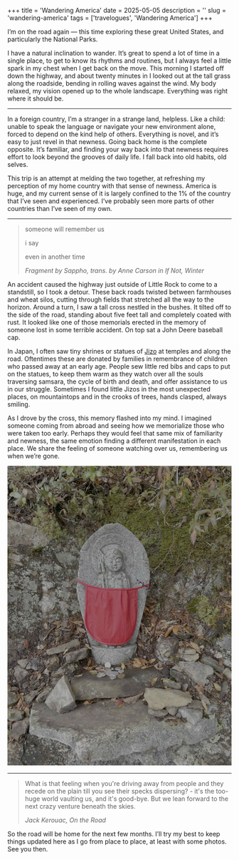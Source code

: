 +++
title = 'Wandering America'
date = 2025-05-05
description = ''
slug = 'wandering-america'
tags = ['travelogues', 'Wandering America']
+++

I’m on the road again — this time exploring these great United States, and particularly the National Parks.

I have a natural inclination to wander. It’s great to spend a lot of time in a single place, to get to know its rhythms and routines, but I always feel a little spark in my chest when I get back on the move. This morning I started off down the highway, and about twenty minutes in I looked out at the tall grass along the roadside, bending in rolling waves against the wind. My body relaxed, my vision opened up to the whole landscape. Everything was right where it should be.

---

In a foreign country, I’m a stranger in a strange land, helpless. Like a child: unable to speak the language or navigate your new environment alone, forced to depend on the kind help of others. Everything is novel, and it’s easy to just revel in that newness. Going back home is the complete opposite. It’s familiar, and finding your way back into that newness requires effort to look beyond the grooves of daily life. I fall back into old habits, old selves.

This trip is an attempt at melding the two together, at refreshing my perception of my home country with that sense of newness. America is huge, and my current sense of it is largely confined to the 1% of the country that I’ve seen and experienced. I’ve probably seen more parts of other countries than I’ve seen of my own.

---

> someone will remember us
>
> i say
>
> even in another time
>
> <cite>Fragment by Sappho, trans. by Anne Carson in _If Not, Winter_</cite>

An accident caused the highway just outside of Little Rock to come to a standstill, so I took a detour. These back roads twisted between farmhouses and wheat silos, cutting through fields that stretched all the way to the horizon. Around a turn, I saw a tall cross nestled in the bushes. It tilted off to the side of the road, standing about five feet tall and completely coated with rust. It looked like one of those memorials erected in the memory of someone lost in some terrible accident. On top sat a John Deere baseball cap.

In Japan, I often saw tiny shrines or statues of [Jizo](https://en.wikipedia.org/wiki/K%E1%B9%A3itigarbha) at temples and along the road. Oftentimes these are donated by families in remembrance of children who passed away at an early age. People sew little red bibs and caps to put on the statues, to keep them warm as they watch over all the souls traversing samsara, the cycle of birth and death, and offer assistance to us in our struggle. Sometimes I found little Jizos in the most unexpected places, on mountaintops and in the crooks of trees, hands clasped, always smiling.

As I drove by the cross, this memory flashed into my mind. I imagined someone coming from abroad and seeing how we memorialize those who were taken too early. Perhaps they would feel that same mix of familiarity and newness, the same emotion finding a different manifestation in each place. We share the feeling of someone watching over us, remembering us when we’re gone.

![A Jizo statue with a red bib tied across the front.](JizoBoddhisatva.jpg)

---

> What is that feeling when you're driving away from people and they recede on the plain till you see their specks dispersing? - it's the too-huge world vaulting us, and it's good-bye. But we lean forward to the next crazy venture beneath the skies.
>
> <cite>Jack Kerouac, _On the Road_</cite>

So the road will be home for the next few months. I’ll try my best to keep things updated here as I go from place to place, at least with some photos. See you then.
